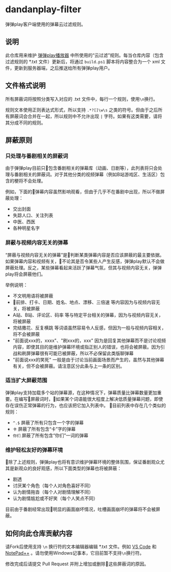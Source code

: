 
# dandanplay-filter

弹弹play客户端使用的弹幕云过滤规则。

## 说明

此仓库用来维护 [弹弹play播放器](http://www.dandanplay.com) 中所使用的“云过滤”规则。每当仓库内容（包含过滤规则的 *.txt 文件）更新后，将通过 `build.ps1` 脚本将内容整合为一个 xml 文件，更新到服务器端，之后推送给所有弹弹play用户。

## 文件格式说明

所有屏蔽词将按照分类写入对应的 .txt 文件中，每行一个规则，使用`\n`换行。

规则文本使用正则表达式形式，所以支持 `.*?[]\w\s` 之类的符号。但由于之后所有屏蔽词会合并在一起，所以规则中不允许出现 `|` 字符。如果有这类需要，请将其分成不同的规则。

## 屏蔽原则

### 只处理与番剧相关的屏蔽词

由于弹弹play目前只包含番剧相关的弹幕库（动画、日剧等），此列表将只会处理与番剧相关的屏蔽词。对于其他分类的视频弹幕（例如B站游戏区、生活区）包含的梗将不会处理。

例如，下面的弹幕内容虽然影响观看，但由于几乎不在番剧中出现，所以不做屏蔽处理：

- 交出封面
- 失踪人口、关注列表
- 中医、西医
- 各种明星名字

### 屏蔽与视频内容无关的弹幕

“屏蔽与视频内容无关的弹幕”是判断某类弹幕内容是否应该屏蔽的最主要依据。如果弹幕内容和视频有关，不论其是否令某些人产生反感，弹弹play默认不会做屏蔽处理。反之，某些弹幕看起来活跃了弹幕气氛，但其与视频内容无关，弹弹play将会屏蔽他们。

举例说明：

- 不文明用语将被屏蔽
- 前排、打卡、日期、姓名、地点、漂移、三倍速 等内容因为与视频内容无关，将被屏蔽
- A站、B站、评论区、码率 等与特定平台相关的弹幕，因为与视频内容无关，将被屏蔽
- 完结撒花、反复横跳 等词语虽然容易令人反感，但因为一般与视频内容相关，将不会被屏蔽
- "前面说xxx的，xxxx"、"刷xxx的，xxx" 因为是回复其他弹幕而不是讨论视频内容，即使其目的是维护弹幕环境或指正别人的错误，也将会被屏蔽。因为引战和刷屏弹幕很有可能已被屏蔽，所以不必保留此类版聊弹幕
- "前面说xxx的笑死" 一般是由于讨论当前画面场景而产生的，虽然与其他弹幕有关，但不会被屏蔽。请注意区分此条与上一条的区别。

### 适当扩大屏蔽范围

弹弹play支持加载多个站的弹幕源，在这种情况下，弹幕质量比弹幕数量更加重要。在编写屏蔽词时，如果某个词语能很大程度上解决低质量弹幕问题，即使存在误伤正常弹幕的行为，也应该把它加入列表中。

目前列表中存在几个类似的规则：

- `^.$` 屏蔽了所有只包含一个字的弹幕
- `卡` 屏蔽了所有包含“卡”字的弹幕
- `你们` 屏蔽了所有包含“你们”一词的弹幕

### 维护轻松友好的弹幕环境

除了上述规则，弹弹play也将有意识维护弹幕环境的整体氛围，保证番剧观众尤其是新观众的良好观感，所以下面类型的弹幕也将被屏蔽：

- 剧透
- 讨厌某个角色（每个人对角色喜好不同）
- 认为剧情拖沓（每个人对剧情理解不同）
- 认为剧情尴尬或不好笑（每个人笑点不同）

目前由于番剧经常出现明显的画面崩坏情况，吐槽画面崩坏的弹幕将不会被屏蔽。

## 如何向此仓库贡献内容

请Fork后使用支持 `\n` 换行符的文本编辑器编辑 *.txt 文件。例如 [VS Code](https://code.visualstudio.com/) 和 [NotePad++](https://notepad-plus-plus.org/download/) 。请勿使用Windows记事本，它目前暂不支持`\n`换行符。

修改完成后请提交 Pull Request 并附上增加或删除这些屏蔽词的原因。
